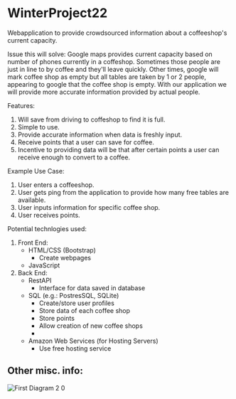 # WinterProject22

Webapplication to provide crowdsourced information about a coffeeshop's current capacity. 

Issue this will solve: Google maps provides current capacity based on number of phones currently in a coffeshop. Sometimes those people are just in line to by coffee and they'll leave quickly. Other times, google will mark coffee shop as empty but all tables are taken by 1 or 2 people, appearing to google that the coffee shop is empty. With our application we will provide more accurate information provided by actual people. 

Features:
1. Will save from driving to coffeshop to find it is full.
2. Simple to use.
3. Provide accurate information when data is freshly input.
4. Receive points that a user can save for coffee.
5. Incentive to providing data will be that after certain points a user can receive enough to convert to a coffee.


Example Use Case:
1. User enters a coffeeshop.
2. User gets ping from the application to provide how many free tables are available.
3. User inputs information for specific coffee shop.
4. User receives points.


Potential technlogies used:
1. Front End:
    - HTML/CSS (Bootstrap)
        - Create webpages
    - JavaScript
2. Back End:
    - RestAPI
        - Interface for data saved in database
    - SQL (e.g.: PostresSQL, SQLite)
        - Create/store user profiles
        - Store data of each coffee shop
        - Store points
        - Allow creation of new coffee shops
        - 
    - Amazon Web Services (for Hosting Servers)
        - Use free hosting service

Other misc. info:
- 
![First Diagram 2 0](https://user-images.githubusercontent.com/68760828/208498726-0e1106fb-b746-403c-9685-f4da8df2ca23.jpg)



